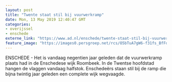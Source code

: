 ```yaml
---
layout: post
title: "Twente staat stil bij vuurwerkramp"
date: Mon, 13 May 2019 12:40:47 GMT
categories: 
- overijssel 
- enschede 
externe_link: "https://www.ad.nl/enschede/twente-staat-stil-bij-vuurwerkramp~a22d90f1/"
feature_image: "https://images0.persgroep.net/rcs/O5bTuA7gW6-f31fs_BfFd9fq61E/diocontent/148232914/_fitwidth/400/?appId=21791a8992982cd8da851550a453bd7f&quality=0.7"
---
```


ENSCHEDE - Het is vandaag negentien jaar geleden dat de vuurwerkramp plaats had in de Enschedese wijk Roombeek. In de Twentse hoofdstad hangen de vlaggen vandaag halfstok. Enschedeërs staan stil bij de ramp die bijna twintig jaar geleden een complete wijk wegvaagde.
